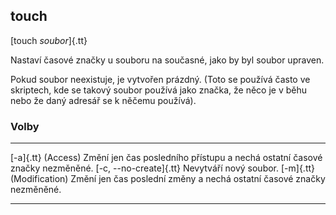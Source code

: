 ## touch

[touch _soubor_]{.tt}

Nastaví časové značky u souboru na současné, jako by byl soubor upraven.

Pokud soubor neexistuje, je vytvořen prázdný. (Toto se používá často ve skriptech, kde se takový soubor používá jako značka, že něco je v běhu nebo že daný adresář se k něčemu používá).

### Volby

--------------------------------------- -----------------------------------------------
[-a]{.tt}                               (Access) Změní jen čas posledního přístupu a nechá ostatní časové značky nezměněné.
[-c, --no-create]{.tt}                  Nevytváří nový soubor.
[-m]{.tt}                               (Modification) Změní jen čas poslední změny a nechá ostatní časové značky nezměněné.
--------------------------------------- -----------------------------------------------
